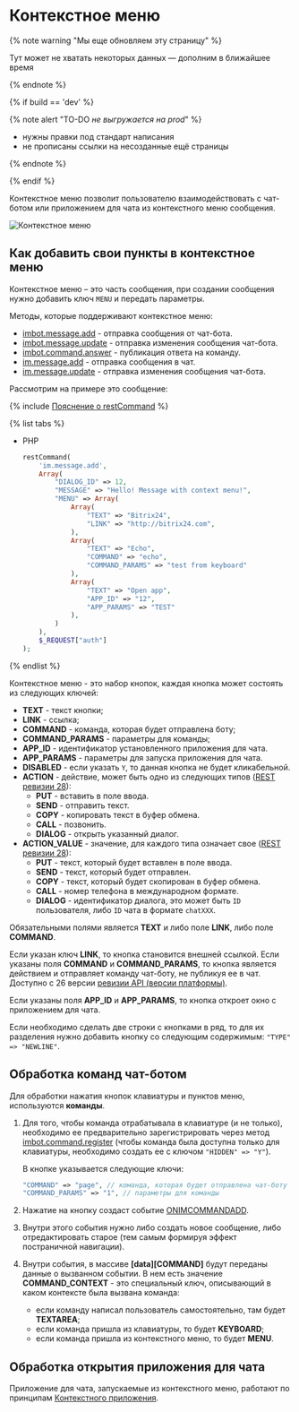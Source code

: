 # Контекстное меню

{% note warning "Мы еще обновляем эту страницу" %}

Тут может не хватать некоторых данных — дополним в ближайшее время

{% endnote %}

{% if build == 'dev' %}

{% note alert "TO-DO _не выгружается на prod_" %}

- нужны правки под стандарт написания
- не прописаны ссылки на несозданные ещё страницы

{% endnote %}

{% endif %}

Контекстное меню позволит пользователю взаимодействовать с чат-ботом или приложением для чата из контекстного меню сообщения.

![Контекстное меню](./_images/custom_menu.png)

## Как добавить свои пункты в контекстное меню

Контекстное меню – это часть сообщения, при создании сообщения нужно добавить ключ `MENU` и передать параметры.

Методы, которые поддерживают контекстное меню:
- [imbot.message.add](../../chat-bots/messages/imbot-message-add.md) - отправка сообщения от чат-бота.
- [imbot.message.update](../../chat-bots/messages/imbot-message-update.md) - отправка изменения сообщения чат-бота.
- [imbot.command.answer](../../chat-bots/commands/imbot-command-answer.md) - публикация ответа на команду.
- [im.message.add](./im-message-add.md) - отправка сообщения в чат.
- [im.message.update](./im-message-update.md) - отправка изменения сообщения чат-бота.

Рассмотрим на примере это сообщение:

{% include [Пояснение о restCommand](../_includes/rest-command.md) %}

{% list tabs %}

- PHP

    ```php
    restCommand(
        'im.message.add',
        Array(
            "DIALOG_ID" => 12,
            "MESSAGE" => "Hello! Message with context menu!",
            "MENU" => Array(
                Array(
                    "TEXT" => "Bitrix24",
                    "LINK" => "http://bitrix24.com",
                ),
                Array(
                    "TEXT" => "Echo",
                    "COMMAND" => "echo",
                    "COMMAND_PARAMS" => "test from keyboard"
                ),
                Array(
                    "TEXT" => "Open app",
                    "APP_ID" => "12",
                    "APP_PARAMS" => "TEST"
                ),
            )
        ),
        $_REQUEST["auth"]
    );
    ```

{% endlist %}

Контекстное меню - это набор кнопок, каждая кнопка может состоять из следующих ключей:

- **TEXT** - текст кнопки;
- **LINK** - ссылка;
- **COMMAND** - команда, которая будет отправлена боту;
- **COMMAND_PARAMS** - параметры для команды;
- **APP_ID** - идентификатор установленного приложения для чата.
- **APP_PARAMS** - параметры для запуска приложения для чата.
- **DISABLED** - если указать `Y`, то данная кнопка не будет кликабельной.
- **ACTION** - действие, может быть одно из следующих типов ([REST ревизии 28](../../chat-bots/im-revision-get.md)):
  - **PUT** - вставить в поле ввода.
  - **SEND** - отправить текст.
  - **COPY** - копировать текст в буфер обмена.
  - **CALL** - позвонить.
  - **DIALOG** - открыть указанный диалог.
- **ACTION_VALUE** - значение, для каждого типа означает свое ([REST ревизии 28](../../chat-bots/im-revision-get.md)):
  - **PUT** - текст, который будет вставлен в поле ввода.
  - **SEND** - текст, который будет отправлен.
  - **COPY** - текст, который будет скопирован в буфер обмена.
  - **CALL** - номер телефона в международном формате.
  - **DIALOG** - идентификатор диалога, это может быть `ID` пользователя, либо `ID` чата в формате `chatXXX`.

Обязательными полями является **TEXT** и либо поле **LINK**, либо поле **COMMAND**.

Если указан ключ **LINK**, то кнопка становится внешней ссылкой. Если указаны поля **COMMAND** и **COMMAND_PARAMS**, то кнопка является действием и отправляет команду чат-боту, не публикуя ее в чат. Доступно с 26 версии [ревизии API (версии платформы)](../../chat-bots/im-revision-get.md).

Если указаны поля **APP_ID** и **APP_PARAMS**, то кнопка откроет окно с приложением для чата.

Если необходимо сделать две строки с кнопками в ряд, то для их разделения нужно добавить кнопку со следующим содержимым: `"TYPE" => "NEWLINE"`.

## Обработка команд чат-ботом

Для обработки нажатия кнопок клавиатуры и пунктов меню, используются **команды**.

1. Для того, чтобы команда отрабатывала в клавиатуре (и не только), необходимо ее предварительно зарегистрировать через метод [imbot.command.register](../../chat-bots/commands/imbot-command-register.md) (чтобы команда была доступна только для клавиатуры, необходимо создать ее с ключом `"HIDDEN" => "Y"`).

    В кнопке указывается следующие ключи:

    ```php
    "COMMAND" => "page", // команда, которая будет отправлена чат-боту
    "COMMAND_PARAMS" => "1", // параметры для команды
    ```

2. Нажатие на кнопку создаст событие [ONIMCOMMANDADD](../../chat-bots/commands/events/on-im-command-add.md).

3. Внутри этого события нужно либо создать новое сообщение, либо отредактировать старое (тем самым формируя эффект постраничной навигации).

4. Внутри события, в массиве **[data][COMMAND]** будут переданы данные о вызванном событии. В нем есть значение **COMMAND_CONTEXT** - это специальный ключ, описывающий в каком контексте была вызвана команда:
   - если команду написал пользователь самостоятельно, там будет **TEXTAREA**;
   - если команда пришла из клавиатуры, то будет **KEYBOARD**;
   - если команда пришла из контекстного меню, то будет **MENU**.

## Обработка открытия приложения для чата

Приложение для чата, запускаемые из контекстного меню, работают по принципам [Контекстного приложения](../outdated/context.md).
